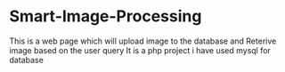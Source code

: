 # Smart-Image-Processing
This is a web page which will upload image to the database and Reterive image based on the user query
It is a php project
i have used mysql for database
